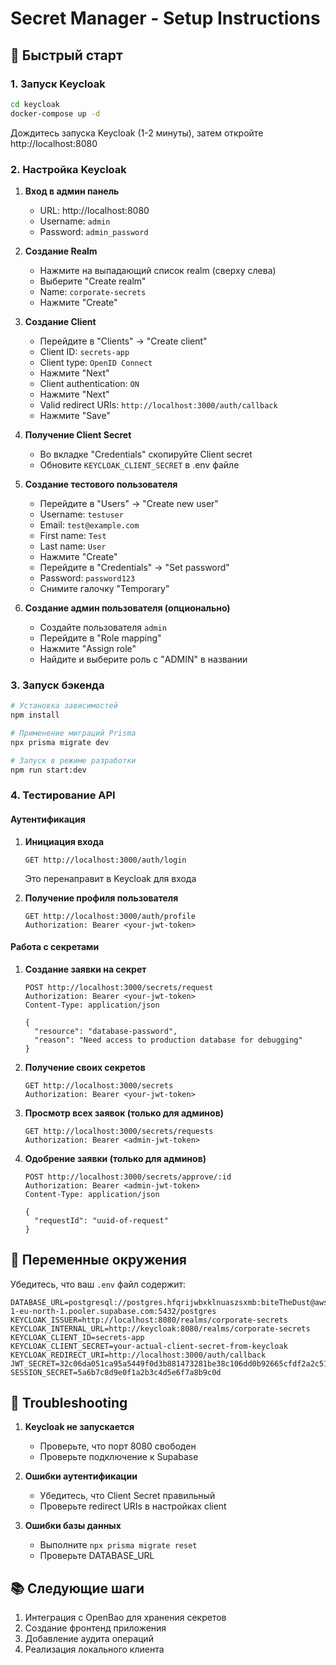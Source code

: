 # Secret Manager - Setup Instructions

## 🚀 Быстрый старт

### 1. Запуск Keycloak

```bash
cd keycloak
docker-compose up -d
```

Дождитесь запуска Keycloak (1-2 минуты), затем откройте http://localhost:8080

### 2. Настройка Keycloak

1. **Вход в админ панель**
   - URL: http://localhost:8080
   - Username: `admin`
   - Password: `admin_password`

2. **Создание Realm**
   - Нажмите на выпадающий список realm (сверху слева)
   - Выберите "Create realm"
   - Name: `corporate-secrets`
   - Нажмите "Create"

3. **Создание Client**
   - Перейдите в "Clients" → "Create client"
   - Client ID: `secrets-app`
   - Client type: `OpenID Connect`
   - Нажмите "Next"
   - Client authentication: `ON`
   - Нажмите "Next"
   - Valid redirect URIs: `http://localhost:3000/auth/callback`
   - Нажмите "Save"

4. **Получение Client Secret**
   - Во вкладке "Credentials" скопируйте Client secret
   - Обновите `KEYCLOAK_CLIENT_SECRET` в .env файле

5. **Создание тестового пользователя**
   - Перейдите в "Users" → "Create new user"
   - Username: `testuser`
   - Email: `test@example.com`
   - First name: `Test`
   - Last name: `User`
   - Нажмите "Create"
   - Перейдите в "Credentials" → "Set password"
   - Password: `password123`
   - Снимите галочку "Temporary"

6. **Создание админ пользователя (опционально)**
   - Создайте пользователя `admin`
   - Перейдите в "Role mapping"
   - Нажмите "Assign role"
   - Найдите и выберите роль с "ADMIN" в названии

### 3. Запуск бэкенда

```bash
# Установка зависимостей
npm install

# Применение миграций Prisma
npx prisma migrate dev

# Запуск в режиме разработки
npm run start:dev
```

### 4. Тестирование API

#### Аутентификация

1. **Инициация входа**

   ```
   GET http://localhost:3000/auth/login
   ```

   Это перенаправит в Keycloak для входа

2. **Получение профиля пользователя**
   ```
   GET http://localhost:3000/auth/profile
   Authorization: Bearer <your-jwt-token>
   ```

#### Работа с секретами

1. **Создание заявки на секрет**

   ```
   POST http://localhost:3000/secrets/request
   Authorization: Bearer <your-jwt-token>
   Content-Type: application/json

   {
     "resource": "database-password",
     "reason": "Need access to production database for debugging"
   }
   ```

2. **Получение своих секретов**

   ```
   GET http://localhost:3000/secrets
   Authorization: Bearer <your-jwt-token>
   ```

3. **Просмотр всех заявок (только для админов)**

   ```
   GET http://localhost:3000/secrets/requests
   Authorization: Bearer <admin-jwt-token>
   ```

4. **Одобрение заявки (только для админов)**

   ```
   POST http://localhost:3000/secrets/approve/:id
   Authorization: Bearer <admin-jwt-token>
   Content-Type: application/json

   {
     "requestId": "uuid-of-request"
   }
   ```

## 🔧 Переменные окружения

Убедитесь, что ваш `.env` файл содержит:

```env
DATABASE_URL=postgresql://postgres.hfqrijwbxklnuaszsxmb:biteTheDust@aws-1-eu-north-1.pooler.supabase.com:5432/postgres
KEYCLOAK_ISSUER=http://localhost:8080/realms/corporate-secrets
KEYCLOAK_INTERNAL_URL=http://keycloak:8080/realms/corporate-secrets
KEYCLOAK_CLIENT_ID=secrets-app
KEYCLOAK_CLIENT_SECRET=your-actual-client-secret-from-keycloak
KEYCLOAK_REDIRECT_URI=http://localhost:3000/auth/callback
JWT_SECRET=32c06da051ca95a5449f0d3b881473281be38c106dd0b92665cfdf2a2c512a69
SESSION_SECRET=5a6b7c8d9e0f1a2b3c4d5e6f7a8b9c0d
```

## 🐛 Troubleshooting

1. **Keycloak не запускается**
   - Проверьте, что порт 8080 свободен
   - Проверьте подключение к Supabase

2. **Ошибки аутентификации**
   - Убедитесь, что Client Secret правильный
   - Проверьте redirect URIs в настройках client

3. **Ошибки базы данных**
   - Выполните `npx prisma migrate reset`
   - Проверьте DATABASE_URL

## 📚 Следующие шаги

1. Интеграция с OpenBao для хранения секретов
2. Создание фронтенд приложения
3. Добавление аудита операций
4. Реализация локального клиента
